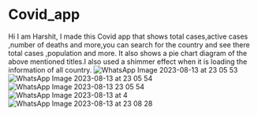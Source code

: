 # Covid_app
Hi I am Harshit, I made this Covid app that shows total cases,active cases ,number of deaths and more,you can search for the country and see there total cases ,population and more.
It also shows a pie chart diagram of the above mentioned titles.I also used a shimmer effect when it is loading the information of all country.
![WhatsApp Image 2023-08-13 at 23 05 53](https://github.com/ryuga123677/Covid_app/assets/132598272/6adf2862-ad5a-484a-9152-606d73c2f28c)
![WhatsApp Image 2023-08-13 at 23 05 54](https://github.com/ryuga123677/Covid_app/assets/132598272/053a3fdd-7281-494e-9c93-8d9457e5382b)
![WhatsApp Image 2023-08-13 23 05 54](https://github.com/ryuga123677/Covid_app/assets/132598272/23b0e2aa-c682-485e-9a42-599556d22501)
![WhatsApp Image 2023-08-13 at 4](https://github.com/ryuga123677/Covid_app/assets/132598272/53a3d0e3-6218-4168-8e61-1b879c056eff)
![WhatsApp Image 2023-08-13 at 23 08 28](https://github.com/ryuga123677/Covid_app/assets/132598272/c0185775-6b0d-430f-8a76-2f65b216d712)
